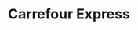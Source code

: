 ---
title: "Carrefour Express"
url: /ciudad-autonoma-de-buenos-aires/carrefour-express-arregui/
shop: Lebensmittel
---